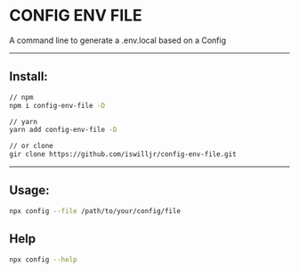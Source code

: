 # CONFIG ENV FILE

A command line to generate a .env.local based on a Config

---

## Install:

```bash
// npm
npm i config-env-file -D

// yarn
yarn add config-env-file -D 

// or clone
gir clone https://github.com/iswilljr/config-env-file.git
```

---

## Usage:

```bash
npx config --file /path/to/your/config/file
```

## Help

```bash
npx config --help
```